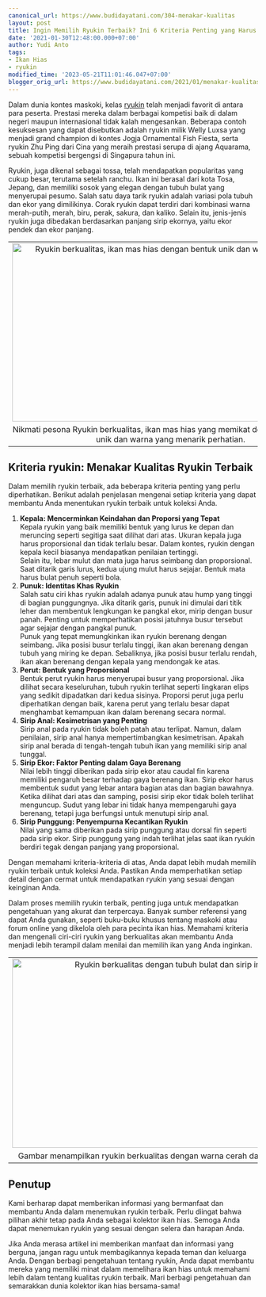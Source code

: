 ```yaml
---
canonical_url: https://www.budidayatani.com/304-menakar-kualitas
layout: post
title: Ingin Memilih Ryukin Terbaik? Ini 6 Kriteria Penting yang Harus Diketahui!
date: '2021-01-30T12:48:00.000+07:00'
author: Yudi Anto
tags:
- Ikan Hias
- ryukin
modified_time: '2023-05-21T11:01:46.047+07:00'
blogger_orig_url: https://www.budidayatani.com/2021/01/menakar-kualitas-ryukin-terbaik.html
---
```


<p>Dalam dunia kontes maskoki, kelas <a href="https://www.budidayatani.com/search/label/ryukin">ryukin</a> telah menjadi favorit di antara para peserta. Prestasi mereka dalam berbagai kompetisi baik di dalam negeri maupun internasional tidak kalah mengesankan. Beberapa contoh kesuksesan yang dapat disebutkan adalah ryukin milik Welly Luxsa yang menjadi grand champion di kontes Jogja Ornamental Fish Fiesta, serta ryukin Zhu Ping dari Cina yang meraih prestasi serupa di ajang Aquarama, sebuah kompetisi bergengsi di Singapura tahun ini.</p><p>Ryukin, juga dikenal sebagai tossa, telah mendapatkan popularitas yang cukup besar, terutama setelah ranchu. Ikan ini berasal dari kota Tosa, Jepang, dan memiliki sosok yang elegan dengan tubuh bulat yang menyerupai pesumo. Salah satu daya tarik ryukin adalah variasi pola tubuh dan ekor yang dimilikinya. Corak ryukin dapat terdiri dari kombinasi warna merah-putih, merah, biru, perak, sakura, dan kaliko. Selain itu, jenis-jenis ryukin juga dibedakan berdasarkan panjang sirip ekornya, yaitu ekor pendek dan ekor panjang.</p><table align="center" cellpadding="0" cellspacing="0" class="tr-caption-container" style="margin-left: auto; margin-right: auto;"><tbody><tr><td style="text-align: center;"><a href="https://blogger.googleusercontent.com/img/b/R29vZ2xl/AVvXsEiWNgSRetTKeg0eqgPnI_rCNnUjEBopimVXsTM6iaZsGchiheDSXlrrXCZtVybbPfeo9VIcWjkj0F5LxUtbz_NbtdRczzzJat97NS9NDElDWCKzUg6OX-Ao8Ax_aUHO_kPTu27b-NhRdSUWOHHno2RoewIDCtlBM1f56h0xq7tgEvutuPSYXfTzHQ6lCA/s2133/Menakar%20Kualitas%20Ryukin%20Terbaik2.jpg" style="margin-left: auto; margin-right: auto;"><img alt="Ryukin berkualitas, ikan mas hias dengan bentuk unik dan warna menawan" border="0" data-original-height="1200" data-original-width="2133" height="360" src="https://blogger.googleusercontent.com/img/b/R29vZ2xl/AVvXsEiWNgSRetTKeg0eqgPnI_rCNnUjEBopimVXsTM6iaZsGchiheDSXlrrXCZtVybbPfeo9VIcWjkj0F5LxUtbz_NbtdRczzzJat97NS9NDElDWCKzUg6OX-Ao8Ax_aUHO_kPTu27b-NhRdSUWOHHno2RoewIDCtlBM1f56h0xq7tgEvutuPSYXfTzHQ6lCA/w640-h360/Menakar%20Kualitas%20Ryukin%20Terbaik2.jpg" title="Ryukin Berkualitas: Keindahan dan Keunikan Ikan Mas Hias" width="640" /></a></td></tr><tr><td class="tr-caption" style="text-align: center;">Nikmati pesona Ryukin berkualitas, ikan mas hias yang memikat dengan bentuk yang unik dan warna yang menarik perhatian.</td></tr></tbody></table><h2>Kriteria ryukin: Menakar Kualitas Ryukin Terbaik</h2><p>Dalam memilih ryukin terbaik, ada beberapa kriteria penting yang perlu diperhatikan. Berikut adalah penjelasan mengenai setiap kriteria yang dapat membantu Anda menentukan ryukin terbaik untuk koleksi Anda.</p><ol><li><strong>Kepala: Mencerminkan Keindahan dan Proporsi yang Tepat</strong><br />Kepala ryukin yang baik memiliki bentuk yang lurus ke depan dan meruncing seperti segitiga saat dilihat dari atas. Ukuran kepala juga harus proporsional dan tidak terlalu besar. Dalam kontes, ryukin dengan kepala kecil biasanya mendapatkan penilaian tertinggi.<br />Selain itu, lebar mulut dan mata juga harus seimbang dan proporsional. Saat ditarik garis lurus, kedua ujung mulut harus sejajar. Bentuk mata harus bulat penuh seperti bola.</li><li><strong>Punuk: Identitas Khas Ryukin</strong><br />Salah satu ciri khas ryukin adalah adanya punuk atau hump yang tinggi di bagian punggungnya. Jika ditarik garis, punuk ini dimulai dari titik leher dan membentuk lengkungan ke pangkal ekor, mirip dengan busur panah. Penting untuk memperhatikan posisi jatuhnya busur tersebut agar sejajar dengan pangkal punuk.<br />Punuk yang tepat memungkinkan ikan ryukin berenang dengan seimbang. Jika posisi busur terlalu tinggi, ikan akan berenang dengan tubuh yang miring ke depan. Sebaliknya, jika posisi busur terlalu rendah, ikan akan berenang dengan kepala yang mendongak ke atas.</li><li><strong>Perut: Bentuk yang Proporsional</strong><br />Bentuk perut ryukin harus menyerupai busur yang proporsional. Jika dilihat secara keseluruhan, tubuh ryukin terlihat seperti lingkaran elips yang sedikit dipadatkan dari kedua sisinya. Proporsi perut juga perlu diperhatikan dengan baik, karena perut yang terlalu besar dapat menghambat kemampuan ikan dalam berenang secara normal.</li><li><strong>Sirip Anal: Kesimetrisan yang Penting</strong><br />Sirip anal pada ryukin tidak boleh patah atau terlipat. Namun, dalam penilaian, sirip anal hanya mempertimbangkan kesimetrisan. Apakah sirip anal berada di tengah-tengah tubuh ikan yang memiliki sirip anal tunggal.</li><li><strong>Sirip Ekor: Faktor Penting dalam Gaya Berenang</strong><br />Nilai lebih tinggi diberikan pada sirip ekor atau caudal fin karena memiliki pengaruh besar terhadap gaya berenang ikan. Sirip ekor harus membentuk sudut yang lebar antara bagian atas dan bagian bawahnya. Ketika dilihat dari atas dan samping, posisi sirip ekor tidak boleh terlihat menguncup. Sudut yang lebar ini tidak hanya mempengaruhi gaya berenang, tetapi juga berfungsi untuk menutupi sirip anal.</li><li><strong>Sirip Punggung: Penyempurna Kecantikan Ryukin</strong><br />Nilai yang sama diberikan pada sirip punggung atau dorsal fin seperti pada sirip ekor. Sirip punggung yang indah terlihat jelas saat ikan ryukin berdiri tegak dengan panjang yang proporsional.</li></ol><p>Dengan memahami kriteria-kriteria di atas, Anda dapat lebih mudah memilih ryukin terbaik untuk koleksi Anda. Pastikan Anda memperhatikan setiap detail dengan cermat untuk mendapatkan ryukin yang sesuai dengan keinginan Anda.</p><p>Dalam proses memilih ryukin terbaik, penting juga untuk mendapatkan pengetahuan yang akurat dan terpercaya. Banyak sumber referensi yang dapat Anda gunakan, seperti buku-buku khusus tentang maskoki atau forum online yang dikelola oleh para pecinta ikan hias. Memahami kriteria dan mengenali ciri-ciri ryukin yang berkualitas akan membantu Anda menjadi lebih terampil dalam menilai dan memilih ikan yang Anda inginkan.</p><table align="center" cellpadding="0" cellspacing="0" class="tr-caption-container" style="margin-left: auto; margin-right: auto;"><tbody><tr><td style="text-align: center;"><a href="https://blogger.googleusercontent.com/img/b/R29vZ2xl/AVvXsEgCQ1J5IGxKZDhSnGykuJkUrA1Q-DSHIwTz1LV6ZmMIP4fjdhRyk6vRsOW_qjgr-suhM1zX1F6vkmsCQEU9QbGOP_n4_jnnCwe6Qd2ipF40U3fCwOT_bF-z2Cqo75Khz7ejQG4NIDUnbqhWCuBF40oIuV8fz02YoXuHESYdABEvKm0yIFyOEkAma8O6HQ/s2013/Menakar%20Kualitas%20Ryukin%20Terbaik.jpg" style="margin-left: auto; margin-right: auto;"><img alt="Ryukin berkualitas dengan tubuh bulat dan sirip indah" border="0" data-original-height="1200" data-original-width="2013" height="382" src="https://blogger.googleusercontent.com/img/b/R29vZ2xl/AVvXsEgCQ1J5IGxKZDhSnGykuJkUrA1Q-DSHIwTz1LV6ZmMIP4fjdhRyk6vRsOW_qjgr-suhM1zX1F6vkmsCQEU9QbGOP_n4_jnnCwe6Qd2ipF40U3fCwOT_bF-z2Cqo75Khz7ejQG4NIDUnbqhWCuBF40oIuV8fz02YoXuHESYdABEvKm0yIFyOEkAma8O6HQ/w640-h382/Menakar%20Kualitas%20Ryukin%20Terbaik.jpg" title="Ciri-ciri Ryukin Berkualitas: Tubuh Bulat dan Sirip Indah" width="640" /></a></td></tr><tr><td class="tr-caption" style="text-align: center;">Gambar menampilkan ryukin berkualitas dengan warna cerah dan pola yang jelas.</td></tr></tbody></table><h2>Penutup</h2><p>Kami berharap dapat memberikan informasi yang bermanfaat dan membantu Anda dalam menemukan ryukin terbaik. Perlu diingat bahwa pilihan akhir tetap pada Anda sebagai kolektor ikan hias. Semoga Anda dapat menemukan ryukin yang sesuai dengan selera dan harapan Anda.</p><p>Jika Anda merasa artikel ini memberikan manfaat dan informasi yang berguna, jangan ragu untuk membagikannya kepada teman dan keluarga Anda. Dengan berbagi pengetahuan tentang ryukin, Anda dapat membantu mereka yang memiliki minat dalam memelihara ikan hias untuk memahami lebih dalam tentang kualitas ryukin terbaik. Mari berbagi pengetahuan dan semarakkan dunia kolektor ikan hias bersama-sama!</p>
